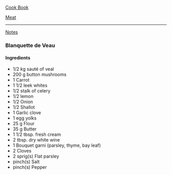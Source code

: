 [Cook Book](https://github.com/vmsmith/CookBook/blob/master/README.md)  

[Meat](https://github.com/vmsmith/CookBook/blob/master/meat.md)   

-----   

[Notes](https://github.com/vmsmith/CookBook/blob/master/notes.md)  

### Blanquette de Veau   

#### Ingredients   

* 1/2 kg sauté of veal   
* 200 g button mushrooms   
* 1 Carrot   
* 1 1/2 leek whites
* 1/2 stalk of celery
* 1/2 lemon
* 1/2 Onion
* 1/2 Shallot
* 1 Garlic clove
* 1 egg yolks
* 25 g Flour
* 35  g Butter
* 1 1/2 tbsp. fresh cream
* 2 tbsp. dry white wine
* 1 Bouquet garni (parsley, thyme, bay leaf)
* 2 Cloves
* 2 sprig(s) Flat parsley
* pinch(s) Salt
* pinch(s) Pepper
